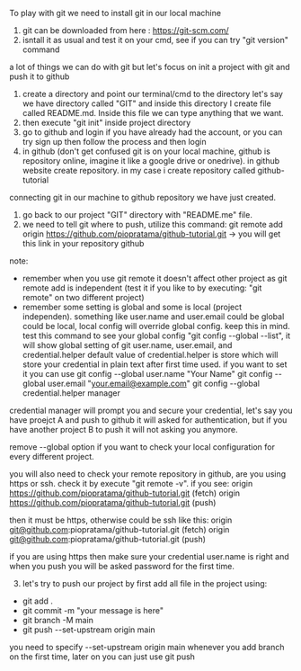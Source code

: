 To play with git we need to install git in our local machine
1. git can be downloaded from here : https://git-scm.com/
2. isntall it as usual and test it on your cmd, see if you can try "git version" command

a lot of things we can do with git but let's focus on init a project with git and push it to github
1. create a directory and point our terminal/cmd to the directory let's say we have directory called
"GIT" and inside this directory I create file called README.md. Inside this file we can type anything that we want.
2. then execute "git init" inside project directory
3. go to github and login if you have already had the account, or you can try sign up then follow the process and then login
4. in github (don't get confused git is on your local machine, github is repository online, imagine it like a google drive or onedrive). in github website create repository.
in my case i create repository called github-tutorial

connecting git in our machine to github repository we have just created.
1. go back to our project "GIT" directory with "README.me" file.
2. we need to tell git where to push, utilize this command:
git remote add origin https://github.com/piopratama/github-tutorial.git -> you will get this link in your repository github

note: 
* remember when you use git remote it doesn't affect other project as git remote add is independent
(test it if you like to by executing: "git remote" on two different project)
* remember some setting is global and some is local (project independen). something like user.name and user.email could be global could be local, local config will override global config. keep this in mind.
test this command to see your global config "git config --global --list", 
it will show global setting of git user.name, user.email, and credential.helper
default value of credential.helper is store which will store your credential in plain text after first time used.
if you want to set it you can use
git config --global user.name "Your Name"
git config --global user.email "your.email@example.com"
git config --global credential.helper manager

credential manager will prompt you and secure your credential, let's say you have proejct A and push to github it will asked for authentication, but if you have another project B to push it will not asking you anymore.

remove --global option if you want to check your local configuration for every different project.

you will also need to check your remote repository in github, are you using https or ssh.
check it by execute "git remote -v".
if you see:
origin  https://github.com/piopratama/github-tutorial.git (fetch)
origin  https://github.com/piopratama/github-tutorial.git (push)

then it must be https, otherwise could be ssh like this:
origin  git@github.com:piopratama/github-tutorial.git (fetch)
origin  git@github.com:piopratama/github-tutorial.git (push)

if you are using https then make sure your credential user.name is right and when you push you will be asked password for the first time.

3. let's try to push our project by first add all file in the project using:
* git add .
* git commit -m "your message is here"
* git branch -M main
* git push --set-upstream origin main

you need to specify --set-upstream origin main whenever you add branch on the first time, later on you can just use git push